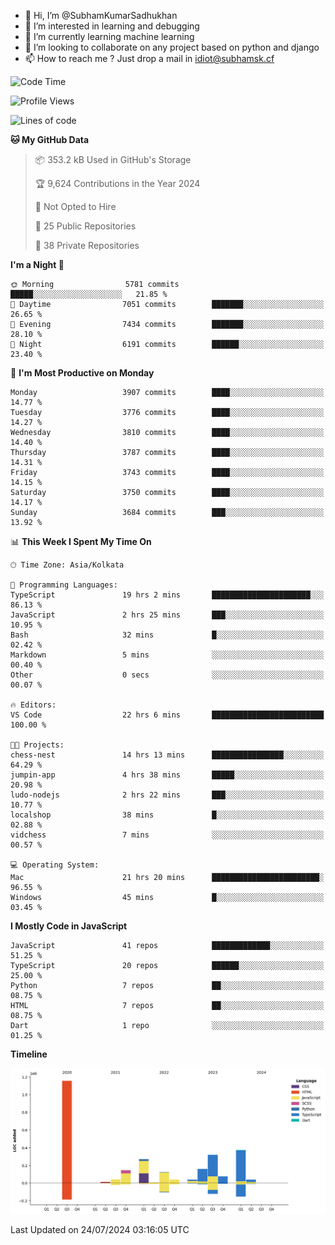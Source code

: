 - 👋 Hi, I’m @SubhamKumarSadhukhan
- 👀 I’m interested in learning and debugging
- 🌱 I’m currently learning machine learning
- 💞️ I’m looking to collaborate on any project based on python and django
- 📫 How to reach me ?
      Just drop a mail in idiot@subhamsk.cf

<!---
SubhamKumarSadhukhan/SubhamKumarSadhukhan is a ✨ special ✨ repository because its `README.md` (this file) appears on your GitHub profile.
You can click the Preview link to take a look at your changes.
--->


<!--START_SECTION:waka-->
![Code Time](http://img.shields.io/badge/Code%20Time-2%2C343%20hrs%2011%20mins-blue)

![Profile Views](http://img.shields.io/badge/Profile%20Views-1-blue)

![Lines of code](https://img.shields.io/badge/From%20Hello%20World%20I%27ve%20Written-2.8%20million%20lines%20of%20code-blue)

**🐱 My GitHub Data** 

> 📦 353.2 kB Used in GitHub's Storage 
 > 
> 🏆 9,624 Contributions in the Year 2024
 > 
> 🚫 Not Opted to Hire
 > 
> 📜 25 Public Repositories 
 > 
> 🔑 38 Private Repositories 
 > 
**I'm a Night 🦉** 

```text
🌞 Morning                5781 commits        █████░░░░░░░░░░░░░░░░░░░░   21.85 % 
🌆 Daytime                7051 commits        ███████░░░░░░░░░░░░░░░░░░   26.65 % 
🌃 Evening                7434 commits        ███████░░░░░░░░░░░░░░░░░░   28.10 % 
🌙 Night                  6191 commits        ██████░░░░░░░░░░░░░░░░░░░   23.40 % 
```
📅 **I'm Most Productive on Monday** 

```text
Monday                   3907 commits        ████░░░░░░░░░░░░░░░░░░░░░   14.77 % 
Tuesday                  3776 commits        ████░░░░░░░░░░░░░░░░░░░░░   14.27 % 
Wednesday                3810 commits        ████░░░░░░░░░░░░░░░░░░░░░   14.40 % 
Thursday                 3787 commits        ████░░░░░░░░░░░░░░░░░░░░░   14.31 % 
Friday                   3743 commits        ████░░░░░░░░░░░░░░░░░░░░░   14.15 % 
Saturday                 3750 commits        ████░░░░░░░░░░░░░░░░░░░░░   14.17 % 
Sunday                   3684 commits        ███░░░░░░░░░░░░░░░░░░░░░░   13.92 % 
```


📊 **This Week I Spent My Time On** 

```text
🕑︎ Time Zone: Asia/Kolkata

💬 Programming Languages: 
TypeScript               19 hrs 2 mins       ██████████████████████░░░   86.13 % 
JavaScript               2 hrs 25 mins       ███░░░░░░░░░░░░░░░░░░░░░░   10.95 % 
Bash                     32 mins             █░░░░░░░░░░░░░░░░░░░░░░░░   02.42 % 
Markdown                 5 mins              ░░░░░░░░░░░░░░░░░░░░░░░░░   00.40 % 
Other                    0 secs              ░░░░░░░░░░░░░░░░░░░░░░░░░   00.07 % 

🔥 Editors: 
VS Code                  22 hrs 6 mins       █████████████████████████   100.00 % 

🐱‍💻 Projects: 
chess-nest               14 hrs 13 mins      ████████████████░░░░░░░░░   64.29 % 
jumpin-app               4 hrs 38 mins       █████░░░░░░░░░░░░░░░░░░░░   20.98 % 
ludo-nodejs              2 hrs 22 mins       ███░░░░░░░░░░░░░░░░░░░░░░   10.77 % 
localshop                38 mins             █░░░░░░░░░░░░░░░░░░░░░░░░   02.88 % 
vidchess                 7 mins              ░░░░░░░░░░░░░░░░░░░░░░░░░   00.57 % 

💻 Operating System: 
Mac                      21 hrs 20 mins      ████████████████████████░   96.55 % 
Windows                  45 mins             █░░░░░░░░░░░░░░░░░░░░░░░░   03.45 % 
```

**I Mostly Code in JavaScript** 

```text
JavaScript               41 repos            █████████████░░░░░░░░░░░░   51.25 % 
TypeScript               20 repos            ██████░░░░░░░░░░░░░░░░░░░   25.00 % 
Python                   7 repos             ██░░░░░░░░░░░░░░░░░░░░░░░   08.75 % 
HTML                     7 repos             ██░░░░░░░░░░░░░░░░░░░░░░░   08.75 % 
Dart                     1 repo              ░░░░░░░░░░░░░░░░░░░░░░░░░   01.25 % 
```



**Timeline**

![Lines of Code chart](https://raw.githubusercontent.com/SubhamKumarSadhukhan/SubhamKumarSadhukhan/main/assets/bar_graph.png)


 Last Updated on 24/07/2024 03:16:05 UTC
<!--END_SECTION:waka-->
